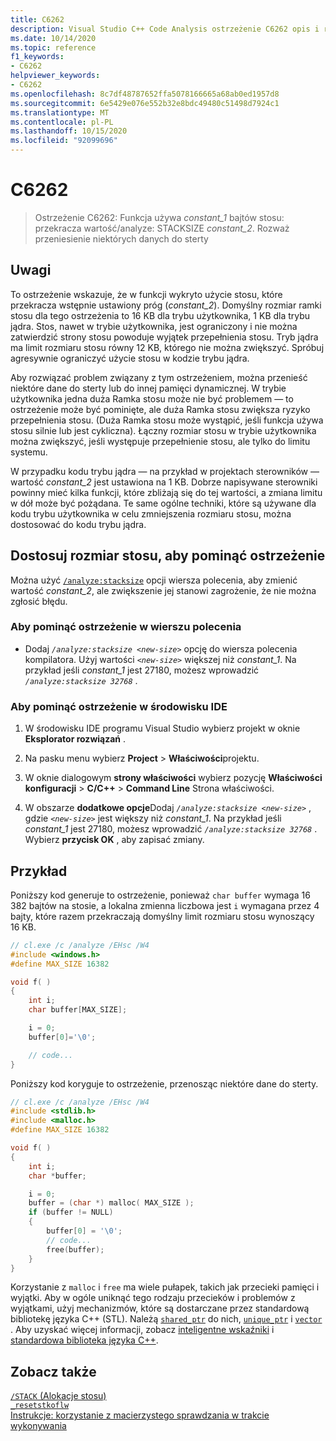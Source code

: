 ```yaml
---
title: C6262
description: Visual Studio C++ Code Analysis ostrzeżenie C6262 opis i rozwiązanie.
ms.date: 10/14/2020
ms.topic: reference
f1_keywords:
- C6262
helpviewer_keywords:
- C6262
ms.openlocfilehash: 8c7df48787652ffa5078166665a68ab0ed1957d8
ms.sourcegitcommit: 6e5429e076e552b32e8bdc49480c51498d7924c1
ms.translationtype: MT
ms.contentlocale: pl-PL
ms.lasthandoff: 10/15/2020
ms.locfileid: "92099696"
---
```

# <a name="c6262"></a>C6262

> Ostrzeżenie C6262: Funkcja używa *constant_1* bajtów stosu: przekracza wartość/analyze: STACKSIZE *constant_2*. Rozważ przeniesienie niektórych danych do sterty

## <a name="remarks"></a>Uwagi

To ostrzeżenie wskazuje, że w funkcji wykryto użycie stosu, które przekracza wstępnie ustawiony próg (*constant_2*). Domyślny rozmiar ramki stosu dla tego ostrzeżenia to 16 KB dla trybu użytkownika, 1 KB dla trybu jądra. Stos, nawet w trybie użytkownika, jest ograniczony i nie można zatwierdzić strony stosu powoduje wyjątek przepełnienia stosu. Tryb jądra ma limit rozmiaru stosu równy 12 KB, którego nie można zwiększyć. Spróbuj agresywnie ograniczyć użycie stosu w kodzie trybu jądra.

Aby rozwiązać problem związany z tym ostrzeżeniem, można przenieść niektóre dane do sterty lub do innej pamięci dynamicznej. W trybie użytkownika jedna duża Ramka stosu może nie być problemem — to ostrzeżenie może być pominięte, ale duża Ramka stosu zwiększa ryzyko przepełnienia stosu. (Duża Ramka stosu może wystąpić, jeśli funkcja używa stosu silnie lub jest cykliczna). Łączny rozmiar stosu w trybie użytkownika można zwiększyć, jeśli występuje przepełnienie stosu, ale tylko do limitu systemu.

W przypadku kodu trybu jądra — na przykład w projektach sterowników — wartość *constant_2* jest ustawiona na 1 KB. Dobrze napisywane sterowniki powinny mieć kilka funkcji, które zbliżają się do tej wartości, a zmiana limitu w dół może być pożądana. Te same ogólne techniki, które są używane dla kodu trybu użytkownika w celu zmniejszenia rozmiaru stosu, można dostosować do kodu trybu jądra.

## <a name="adjust-the-stack-size-to-suppress-the-warning"></a>Dostosuj rozmiar stosu, aby pominąć ostrzeżenie

Można użyć [`/analyze:stacksize`](../build/reference/analyze-code-analysis.md) opcji wiersza polecenia, aby zmienić wartość *constant_2*, ale zwiększenie jej stanowi zagrożenie, że nie można zgłosić błędu.

### <a name="to-suppress-the-warning-on-the-command-line"></a>Aby pominąć ostrzeżenie w wierszu polecenia

- Dodaj *`/analyze:stacksize <new-size>`* opcję do wiersza polecenia kompilatora. Użyj wartości *`<new-size>`* większej niż *constant_1*. Na przykład jeśli *constant_1* jest 27180, możesz wprowadzić *`/analyze:stacksize 32768`* .

### <a name="to-suppress-the-warning-in-the-ide"></a>Aby pominąć ostrzeżenie w środowisku IDE

1. W środowisku IDE programu Visual Studio wybierz projekt w oknie **Eksplorator rozwiązań** .

1. Na pasku menu wybierz **Project**  >  **Właściwości**projektu.

1. W oknie dialogowym **strony właściwości** wybierz pozycję **Właściwości konfiguracji**  >  **C/C++**  >  **Command Line** Strona właściwości.

1. W obszarze **dodatkowe opcje**Dodaj *`/analyze:stacksize <new-size>`* , gdzie *`<new-size>`* jest większy niż *constant_1*. Na przykład jeśli *constant_1* jest 27180, możesz wprowadzić *`/analyze:stacksize 32768`* . Wybierz **przycisk OK** , aby zapisać zmiany.

## <a name="example"></a>Przykład

Poniższy kod generuje to ostrzeżenie, ponieważ `char buffer` wymaga 16 382 bajtów na stosie, a lokalna zmienna liczbowa jest `i` wymagana przez 4 bajty, które razem przekraczają domyślny limit rozmiaru stosu wynoszący 16 KB.

```cpp
// cl.exe /c /analyze /EHsc /W4
#include <windows.h>
#define MAX_SIZE 16382

void f( )
{
    int i;
    char buffer[MAX_SIZE];

    i = 0;
    buffer[0]='\0';

    // code...
}
```

Poniższy kod koryguje to ostrzeżenie, przenosząc niektóre dane do sterty.

```cpp
// cl.exe /c /analyze /EHsc /W4
#include <stdlib.h>
#include <malloc.h>
#define MAX_SIZE 16382

void f( )
{
    int i;
    char *buffer;

    i = 0;
    buffer = (char *) malloc( MAX_SIZE );
    if (buffer != NULL)
    {
        buffer[0] = '\0';
        // code...
        free(buffer);
    }
}
```

Korzystanie z `malloc` i `free` ma wiele pułapek, takich jak przecieki pamięci i wyjątki. Aby w ogóle uniknąć tego rodzaju przecieków i problemów z wyjątkami, użyj mechanizmów, które są dostarczane przez standardową bibliotekę języka C++ (STL). Należą [`shared_ptr`](../standard-library/shared-ptr-class.md) do nich, [`unique_ptr`](../standard-library/unique-ptr-class.md) i [`vector`](../standard-library/vector.md) . Aby uzyskać więcej informacji, zobacz [inteligentne wskaźniki](../cpp/smart-pointers-modern-cpp.md) i [standardowa biblioteka języka C++](../standard-library/cpp-standard-library-reference.md).

## <a name="see-also"></a>Zobacz także

[`/STACK` (Alokacje stosu)](../build/reference/stack-stack-allocations.md)\
[`_resetstkoflw`](../c-runtime-library/reference/resetstkoflw.md)\
[Instrukcje: korzystanie z macierzystego sprawdzania w trakcie wykonywania](/visualstudio/debugger/how-to-use-native-run-time-checks)
